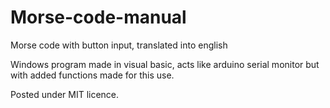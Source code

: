 # Morse-code-manual
Morse code with button input, translated into english

Windows program made in visual basic, acts like arduino serial monitor but with added functions made for this use.

Posted under MIT licence.
